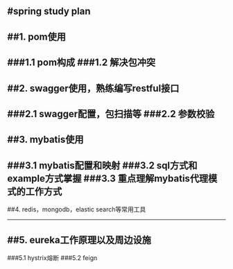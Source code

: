 #spring study plan
---------
##1. pom使用
---------
###1.1 pom构成
###1.2 解决包冲突
---
##2. swagger使用，熟练编写restful接口
---
###2.1 swagger配置，包扫描等
###2.2 参数校验
---
##3. mybatis使用
---
###3.1 mybatis配置和映射
###3.2 sql方式和example方式掌握
###3.3 重点理解mybatis代理模式的工作方式
---
##4. redis，mongodb，elastic search等常用工具

----
##5. eureka工作原理以及周边设施
---
###5.1 hystrix熔断
###5.2 feign
